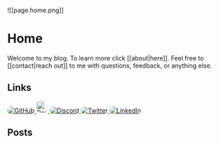 ![[page.home.png]]

# Home

Welcome to my blog. To learn more click [[about|here]]. Feel free to [[contact|reach out]] to me with questions, feedback, or anything else.

## Links

<a href="https://github.com/harttraveller" target="_blank">
	<img alt="GitHub" src="https://img.shields.io/static/v1?style=for-the-badge&message=GitHub&color=181717&logo=GitHub&logoColor=FFFFFF&label=" style="clip-path: inset(0px 0px 0px 0px round 10px);">
</a> <a href="https://www.harttraveller.com">
<img alt="Portfolio" src="https://raw.githubusercontent.com/harttraveller/harttraveller/main/assets/portfolio_button.png" style="clip-path: inset(0px 0px 0px 0px round 10px); height: 27px;">
</a> <a href="https://www.discordapp.com/users/699342901334769744">
<img alt="Discord" src="https://img.shields.io/static/v1?style=for-the-badge&message=Discord&color=5865F2&logo=Discord&logoColor=FFFFFF&label=" style="clip-path: inset(0px 0px 0px 0px round 10px);">
</a> <a href="https://twitter.com/HartTraveller">
<img alt="Twitter" src="https://img.shields.io/static/v1?style=for-the-badge&message=Twitter&color=1DA1F2&logo=Twitter&logoColor=FFFFFF&label=" style="clip-path: inset(0px 0px 0px 0px round 10px);">
</a> <a href="https://www.linkedin.com/in/harttraveller/">
<img alt="LinkedIn" src="https://img.shields.io/static/v1?style=for-the-badge&message=LinkedIn&color=0A66C2&logo=LinkedIn&logoColor=FFFFFF&label=" style="clip-path: inset(0px 0px 0px 0px round 10px);">
</a>

## Posts